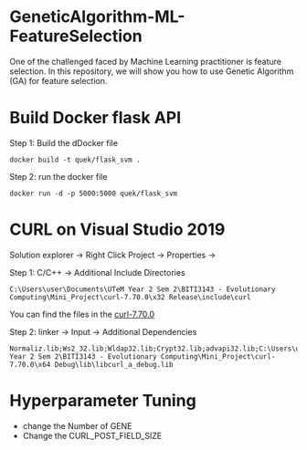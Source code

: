 # GeneticAlgorithm-ML-FeatureSelection
One of the challenged faced by Machine Learning practitioner is feature selection. 
In this repository, we will show you how to use Genetic Algorithm (GA) for feature selection.

# Build Docker flask API 
Step 1: Build the dDocker file
```
docker build -t quek/flask_svm .
```

Step 2: run the docker file
```
docker run -d -p 5000:5000 quek/flask_svm
```

# CURL on Visual Studio 2019
Solution explorer -> Right Click Project -> Properties -> 

Step 1: C/C++ -> Additional Include Directories
```buildoutcfg
C:\Users\user\Documents\UTeM Year 2 Sem 2\BITI3143 - Evolutionary Computing\Mini_Project\curl-7.70.0\x32 Release\include\curl
```
You can find the files in the [curl-7.70.0](curl-7.70.0)

Step 2: linker -> Input -> Additional Dependencies
```buildoutcfg
Normaliz.lib;Ws2_32.lib;Wldap32.lib;Crypt32.lib;advapi32.lib;C:\Users\user\Documents\UTeM Year 2 Sem 2\BITI3143 - Evolutionary Computing\Mini_Project\curl-7.70.0\x64 Debug\lib\libcurl_a_debug.lib
```

# Hyperparameter Tuning
+ change the Number of GENE
+ Change the CURL_POST_FIELD_SIZE 
